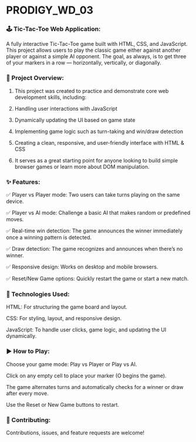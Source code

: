 # PRODIGY_WD_03

### 🕹️ Tic-Tac-Toe Web Application:
A fully interactive Tic-Tac-Toe game built with HTML, CSS, and JavaScript. This project allows users to play the classic game either against another player or against a simple AI opponent. The goal, as always, is to get three of your markers in a row — horizontally, vertically, or diagonally.
### 📌 Project Overview: 

1. This project was created to practice and demonstrate core web development skills, including:

2.	Handling user interactions with JavaScript
   
3.	Dynamically updating the UI based on game state
	
4.	Implementing game logic such as turn-taking and win/draw detection
	
5.	Creating a clean, responsive, and user-friendly interface with HTML & CSS
	
6.	It serves as a great starting point for anyone looking to build simple browser games or learn more about DOM manipulation.

### ✨ Features:
✅ Player vs Player mode: Two users can take turns playing on the same device.

✅ Player vs AI mode: Challenge a basic AI that makes random or predefined moves.

✅ Real-time win detection: The game announces the winner immediately once a winning pattern is detected.

✅ Draw detection: The game recognizes and announces when there’s no winner.

✅ Responsive design: Works on desktop and mobile browsers.

✅ Reset/New Game options: Quickly restart the game or start a new match.

### 🚀 Technologies Used:
HTML: For structuring the game board and layout.

CSS: For styling, layout, and responsive design.

JavaScript: To handle user clicks, game logic, and updating the UI dynamically.

### ▶️ How to Play:
Choose your game mode: Play vs Player or Play vs AI.

Click on any empty cell to place your marker (O begins the game).

The game alternates turns and automatically checks for a winner or draw after every move.

Use the Reset or New Game buttons to restart.

### 🤝 Contributing:

Contributions, issues, and feature requests are welcome!
